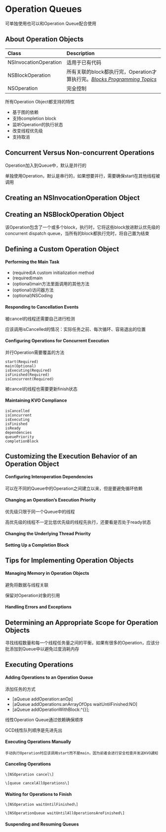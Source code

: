 # Operation Queues

可单独使用也可以和Operation Queue配合使用

## About Operation Objects

| Class | Description |
| :--- | :--- |
| NSInvocationOperation | 适用于已有代码 |
| NSBlockOperation | 所有关联的block都执行完，Operation才算执行完。[_Blocks Programming Topics_](https://developer.apple.com/library/content/documentation/Cocoa/Conceptual/Blocks/Articles/00_Introduction.html#//apple_ref/doc/uid/TP40007502) |
| NSOperation | 完全控制 |

所有Operation Object都支持的特性

* 基于图的依赖
* 支持completion block
* 监听Operation的执行状态
* 改变线程优先级
* 支持取消

## Concurrent Versus Non-concurrent Operations

Operation加入到Queue中，默认是并行的

单独使用Operation，默认是串行的，如果想要并行，需要确保start在其他线程被调用

## Creating an NSInvocationOperation Object

## Creating an NSBlockOperation Object

该Operation包含了一个或多个block，执行时，它将这些block放进默认优先级的concurrent dispatch queue，当所有的block都执行完时，将自己置为结束

## Defining a Custom Operation Object

#### Performing the Main Task

* \(required\)A custom initialization method
* \(required\)main
* \(optional\)main方法里面调用的其他方法
* \(optional\)访问器方法
* \(optional\)NSCoding

#### Responding to Cancellation Events

被cancel的线程还需要自己进行检测

应该调用isCancelled的情况：实际任务之前、每次循环、容易退出的位置

#### Configuring Operations for Concurrent Execution

并行Operation需要覆盖的方法

```
start(Required) 
main(Optional) 
isExecuting(Required) 
isFinished(Required) 
isConcurrent(Required)
```

被cancel的线程也需要更新finish状态

#### Maintaining KVO Compliance

```
isCancelled
isConcurrent
isExecuting
isFinished
isReady
dependencies
queuePriority
completionBlock
```

## Customizing the Execution Behavior of an Operation Object

#### Configuring Interoperation Dependencies

可以在不同的Queue中的Operation之间建立以来，但是要避免循环依赖

#### Changing an Operation’s Execution Priority

优先级只限于同一个Queue中的线程

高优先级的线程不一定比低优先级的线程先执行，还要看是否处于ready状态

#### Changing the Underlying Thread Priority

#### Setting Up a Completion Block

## Tips for Implementing Operation Objects

#### Managing Memory in Operation Objects

避免将数据与线程关联

保留对Operation对象的引用

#### Handling Errors and Exceptions

## Determining an Appropriate Scope for Operation Objects

寻找线程数量和每一个线程任务量之间的平衡，如果有很多的Operation，应该分批添加到Queue中以避免过度消耗内存

## Executing Operations

#### Adding Operations to an Operation Queue

添加任务的方式

* \[aQueue addOperation:anOp\]
* \[aQueue addOperations:anArrayOfOps waitUntilFinished:NO\]
* \[aQueue addOperationWithBlock:^{}\];

线性Operation Queue通过依赖确保顺序

GCD线性队列顺序是先进先出

#### Executing Operations Manually

```
手动执行Operation时应该调用start而不是main，因为前者会进行安全检查并发送KVO通知
```

#### Canceling Operations

```
\[NSOperation cancel\]

\[queue cancelAllOperations\]
```

#### Waiting for Operations to Finish

```
\[NSOperation waitUntilFinished\]

\[NSOperationQueue waitUntilAllOperationsAreFinished\]
```

#### Suspending and Resuming Queues



